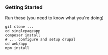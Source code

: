 
### Getting Started

Run these (you need to know what you're doing)

```
git clone ...
cd singlepageapp
composer install
# ... configure and setup drupal
cd web/app
npm install

```
